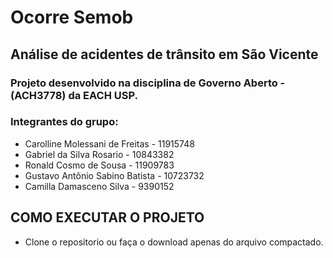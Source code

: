 # Ocorre Semob
## Análise de acidentes de trânsito em São Vicente
### Projeto desenvolvido na disciplina de Governo Aberto - (ACH3778) da EACH USP.

### Integrantes do grupo:
- Carolline Molessani de Freitas - 11915748
- Gabriel da Silva Rosario - 10843382
- Ronald Cosmo de Sousa - 11909783
- Gustavo Antônio Sabino Batista - 10723732
- Camilla Damasceno Silva - 9390152

## COMO EXECUTAR O PROJETO
- Clone o repositorio ou faça o download apenas do arquivo compactado.

